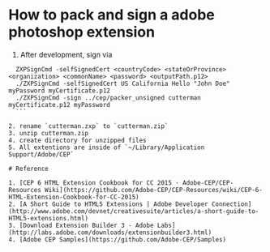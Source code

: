 # How to pack and sign a adobe photoshop extension

1. After development, sign via

  ```
	ZXPSignCmd -selfSignedCert <countryCode> <stateOrProvince> <organization> <commonName> <password> <outputPath.p12>
	./ZXPSignCmd -selfSignedCert US California Hello "John Doe" myPassword myCertificate.p12
    ./ZXPSignCmd -sign ../cep/packer_unsigned cutterman myCertificate.p12 myPassword
	```

2. rename `cutterman.zxp` to `cutterman.zip`
3. unzip cutterman.zip
4. create directory for unzipped files
5. All extentions are inside of `~/Library/Application Support/Adobe/CEP` 

# Reference

1. [CEP 6 HTML Extension Cookbook for CC 2015 · Adobe-CEP/CEP-Resources Wiki](https://github.com/Adobe-CEP/CEP-Resources/wiki/CEP-6-HTML-Extension-Cookbook-for-CC-2015)
2. [A Short Guide to HTML5 Extensions | Adobe Developer Connection](http://www.adobe.com/devnet/creativesuite/articles/a-short-guide-to-HTML5-extensions.html)
3. [Download Extension Builder 3 - Adobe Labs](http://labs.adobe.com/downloads/extensionbuilder3.html)
4. [Adobe CEP Samples](https://github.com/Adobe-CEP/Samples)

